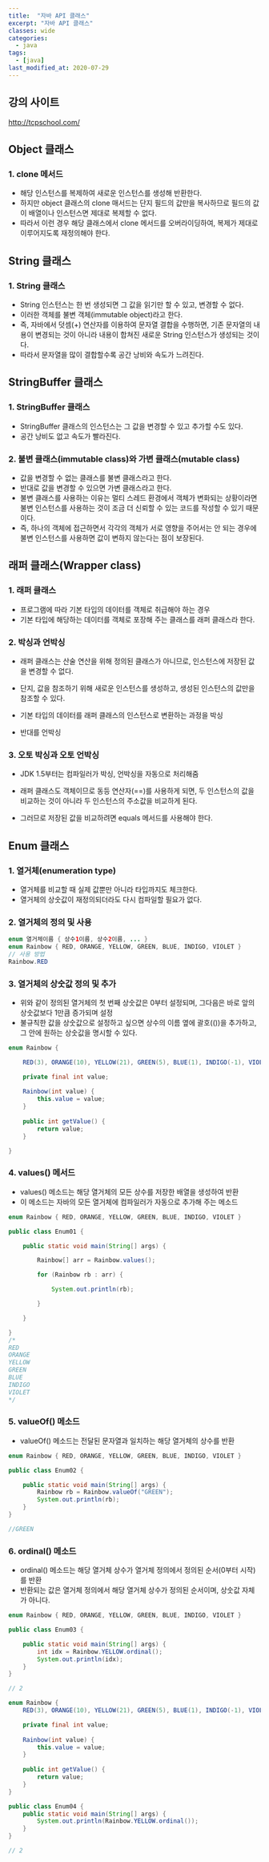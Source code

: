 ```yaml
---
title:  "자바 API 클래스"
excerpt: "자바 API 클래스"
classes: wide
categories:
  - java
tags:
  - [java]
last_modified_at: 2020-07-29
---
```




## 강의 사이트

http://tcpschool.com/



## Object 클래스



### 1. clone 메서드

* 해당 인스턴스를 복제하여 새로운 인스턴스를 생성해 반환한다.
* 하지만 object 클래스의 clone 매서드는 단지 필드의 값만을 복사하므로 필드의 값이 배열이나 인스턴스면 제대로 복제할 수 없다.
* 따라서 이런 경우 해당 클래스에서 clone 메서드를 오버라이딩하여, 복제가 제대로 이루어지도록 재정의해야 한다.



## String 클래스



### 1. String 클래스

* String 인스턴스는 한 번 생성되면 그 값을 읽기만 할 수 있고, 변경할 수 없다.
* 이러한 객체를 불변 객체(immutable object)라고 한다.
* 즉, 자바에서 덧셈(+) 연산자를 이용하여 문자열 결합을 수행하면, 기존 문자열의 내용이 변경되는 것이 아니라 내용이 합쳐진 새로운 String 인스턴스가 생성되는 것이다.
* 따라서 문자열을 많이 결합할수록 공간 낭비와 속도가 느려진다.



## StringBuffer 클래스



### 1. StringBuffer 클래스

* StringBuffer 클래스의 인스턴스는 그 값을 변경할 수 있고 추가할 수도 있다.
* 공간 낭비도 없고 속도가 빨라진다.



### 2. 불변 클래스(immutable class)와 가변 클래스(mutable class)

* 값을 변경할 수 없는 클래스를 불변 클래스라고 한다.
* 반대로 값을 변경할 수 있으면 가변 클래스라고 한다.
* 불변 클래스를 사용하는 이유는 멀티 스레드 환경에서 객체가 변화되는 상황이라면 불변 인스턴스를 사용하는 것이 조금 더 신뢰할 수 있는 코드를 작성할 수 있기 때문이다.
* 즉, 하나의 객체에 접근하면서 각각의 객체가 서로 영향을 주어서는 안 되는 경우에 불변 인스턴스를 사용하면 값이 변하지 않는다는 점이 보장된다.



## 래퍼 클래스(Wrapper class)

### 1. 래퍼 클래스

* 프로그램에 따라 기본 타입의 데이터를 객체로 취급해야 하는 경우
* 기본 타입에 해당하는 데이터를 객체로 포장해 주는 클래스를 래퍼 클래스라 한다.



### 2. 박싱과 언박싱

* 래퍼 클래스는 산술 연산을 위해 정의된 클래스가 아니므로, 인스턴스에 저장된 값을 변경할 수 없다.
* 단지, 값을 참조하기 위해 새로운 인스턴스를 생성하고, 생성된 인스턴스의 값만을 참조할 수 있다.

* 기본 타입의 데이터를 래퍼 클래스의 인스턴스로 변환하는 과정을 박싱
* 반대를 언박싱



### 3. 오토 박싱과 오토 언박싱

* JDK 1.5부터는 컴파일러가 박싱, 언박싱을 자동으로 처리해줌

* 래퍼 클래스도 객체이므로 동등 연산자(==)를 사용하게 되면, 두 인스턴스의 값을 비교하는 것이 아니라 두 인스턴스의 주소값을 비교하게 된다.
* 그러므로 저장된 값을 비교하려면 equals 메서드를 사용해야 한다.



## Enum 클래스

### 1. 열거체(enumeration type)

* 열거체를 비교할 때 실제 값뿐만 아니라 타입까지도 체크한다.
* 열거체의 상숫값이 재정의되더라도 다시 컴파일할 필요가 없다.



### 2. 열거체의 정의 및 사용

```java
enum 열거체이름 { 상수1이름, 상수2이름, ... }
enum Rainbow { RED, ORANGE, YELLOW, GREEN, BLUE, INDIGO, VIOLET }
// 사용 방법
Rainbow.RED
```



### 3. 열거체의 상숫값 정의 및 추가

* 위와 같이 정의된 열거체의 첫 번째 상숫값은 0부터 설정되며, 그다음은 바로 앞의 상숫값보다 1만큼 증가되며 설정
* 불규칙한 값을 상숫값으로 설정하고 싶으면 상수의 이름 옆에 괄호(())을 추가하고, 그 안에 원하는 상숫값을 명시할 수 있다.

```java
enum Rainbow {

    RED(3), ORANGE(10), YELLOW(21), GREEN(5), BLUE(1), INDIGO(-1), VIOLET(-11);

    private final int value;
    
    Rainbow(int value) { 
        this.value = value; 
    }
    
    public int getValue() { 
        return value; 
    }

}
```



### 4. values() 메서드

* values() 메소드는 해당 열거체의 모든 상수를 저장한 배열을 생성하여 반환
* 이 메소드는 자바의 모든 열거체에 컴파일러가 자동으로 추가해 주는 메소드

```java
enum Rainbow { RED, ORANGE, YELLOW, GREEN, BLUE, INDIGO, VIOLET }

public class Enum01 {

    public static void main(String[] args) {

        Rainbow[] arr = Rainbow.values();

        for (Rainbow rb : arr) {

            System.out.println(rb);

        }

    }

}
/*
RED
ORANGE
YELLOW
GREEN
BLUE
INDIGO
VIOLET
*/
```



### 5. valueOf() 메소드

* valueOf() 메소드는 전달된 문자열과 일치하는 해당 열거체의 상수를 반환

```java
enum Rainbow { RED, ORANGE, YELLOW, GREEN, BLUE, INDIGO, VIOLET }

public class Enum02 {

    public static void main(String[] args) {
        Rainbow rb = Rainbow.valueOf("GREEN");
        System.out.println(rb);
    }
}

//GREEN
```



### 6. ordinal() 메소드

* ordinal() 메소드는 해당 열거체 상수가 열거체 정의에서 정의된 순서(0부터 시작)를 반환
* 반환되는 값은 열거체 정의에서 해당 열거체 상수가 정의된 순서이며, 상숫값 자체가 아니다.

```java
enum Rainbow { RED, ORANGE, YELLOW, GREEN, BLUE, INDIGO, VIOLET }

public class Enum03 {

    public static void main(String[] args) {
        int idx = Rainbow.YELLOW.ordinal();
        System.out.println(idx);
    }
}

// 2
```

```java
enum Rainbow {
    RED(3), ORANGE(10), YELLOW(21), GREEN(5), BLUE(1), INDIGO(-1), VIOLET(-11);

    private final int value;
    
    Rainbow(int value) { 
        this.value = value; 
    }
    
    public int getValue() { 
        return value; 
    }
}

public class Enum04 {
    public static void main(String[] args) {
        System.out.println(Rainbow.YELLOW.ordinal());
    }
}

// 2
```
